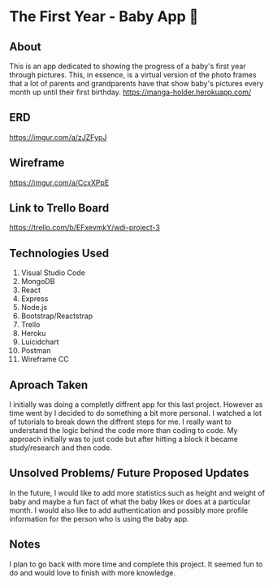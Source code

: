 # The First Year - Baby App :baby:

## About
This is an app dedicated to showing the progress of a baby's first year through pictures. This, in essence, is a virtual version of the photo frames that a lot of parents and grandparents have that show baby's pictures every month up until their first birthday.
https://manga-holder.herokuapp.com/

## ERD

https://imgur.com/a/zJZFypJ

## Wireframe

https://imgur.com/a/CcxXPpE

## Link to Trello Board

https://trello.com/b/EFxevmkY/wdi-project-3

## Technologies Used
1. Visual Studio Code
2. MongoDB
3. React
4. Express
5. Node.js
6. Bootstrap/Reactstrap
7. Trello
8. Heroku
9. Luicidchart
10. Postman
11. Wireframe CC
  
## Aproach Taken

I initially was doing a completly diffrent app for this last project. However as time went by I decided to do something a bit more personal. I watched a lot of tutorials to break down the diffrent steps for me. I really want to understand the logic behind the code more than coding to code. My approach initially was to just code but after hitting a block it became study/research and then code. 

## Unsolved Problems/ Future Proposed Updates

In the future, I would like to add more statistics such as height and weight of baby and maybe a fun fact of what the baby likes or does at a particular month. I would also like to add authentication and possibly more profile information for the person who is using the baby app.

## Notes

I plan to go back with more time and complete this project. It seemed fun to do and would love to finish with more knowledge.
